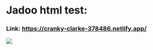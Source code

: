 # Jadoo html test:
### Link: https://cranky-clarke-378486.netlify.app/

<img src="https://i.ibb.co/w4fCjjW/6.png">